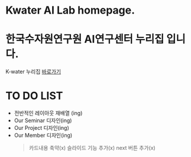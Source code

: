 # Kwater AI Lab homepage.
# 한국수자원연구원 AI연구센터 누리집 입니다.
K-water 누리집 [바로가기](https://kwater-ailab.github.io/Kwater_ai_lab/)
# TO DO LIST
- 전반적인 레이아웃 재배열 (ing)
- Our Seminar 디자인(ing)
- Our Project 디자인(ing)
- Our Member 디자인(ing)
  > 카드내용 축약(x)
  > 슬라이드 기능 추가(x)
  > next 버튼 추가(x)
